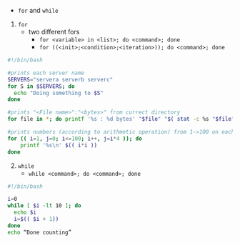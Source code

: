 - `for` and `while`

1. `for`
	- two different fors
		- `for <variable> in <list>; do <command>; done`
		- `for ((<init>;<condition>;<iteration>)); do <command>; done`
```sh
#!/bin/bash

#prints each server name
SERVERS="servera serverb serverc"
for S in $SERVERS; do
  echo "Doing something to $S"
done

#prints "<File name>":"<bytes>" from currect directory
for file in *; do printf '%s : %d bytes' "$file" "$( stat -c %s "$file" )"; done

#prints numbers (according to arithmetic operation) from 1->100 on each line
for (( i=1, j=0; i<=100; i++, j=i*4 )); do
	printf '%s\n' $(( i*i ))
done
```
2. `while`
	- `while <command>; do <command>; done`
```sh
#!/bin/bash

i=0
while [ $i -lt 10 ]; do
  echo $i
  i=$(( $i + 1))
done
echo “Done counting”
```
